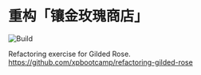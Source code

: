 # 重构「镶金玫瑰商店」

![Build](https://github.com/xpbootcamp/refactoring-gilded-rose/workflows/Build/badge.svg)

Refactoring exercise for Gilded Rose.
https://github.com/xpbootcamp/refactoring-gilded-rose